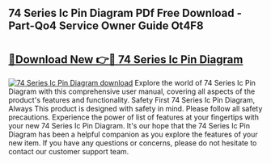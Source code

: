 ## 74 Series Ic Pin Diagram PDf Free Download - Part-Qo4 Service Owner Guide Ot4F8

# <h2><a href="http://dftlan.blite.top/?on=74+Series+Ic+Pin+Diagram">🔗Download New 👉🔴 74 Series Ic Pin Diagram</a></h2>

[![74 Series Ic Pin Diagram download](https://i.imgur.com/lujVjoI.png)](http://dftlan.blite.top/?on=74+Series+Ic+Pin+Diagram)
Explore the world of 74 Series Ic Pin Diagram with this comprehensive user manual, covering all aspects of the product's features and functionality. Safety First 74 Series Ic Pin Diagram, Always This product is designed with safety in mind. Please follow all safety precautions. Experience the power of list of features at your fingertips with your new 74 Series Ic Pin Diagram. It's our hope that the 74 Series Ic Pin Diagram has been a helpful companion as you explore the features of your new item. If you have any questions or concerns, please do not hesitate to contact our customer support team.
